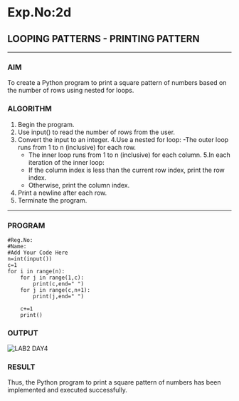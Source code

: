 # Exp.No:2d
## LOOPING PATTERNS - PRINTING PATTERN

---

### AIM  
To create a Python program to print a square pattern of numbers based on the number of rows using nested for loops.

### ALGORITHM

1. Begin the program.  
2.  Use input() to read the number of rows from the user.
3. Convert the input to an integer.
4.Use a nested for loop:
   -The outer loop runs from 1 to n (inclusive) for each row.
   - The inner loop runs from 1 to n (inclusive) for each column.
5.In each iteration of the inner loop:
   - If the column index is less than the current row index, print the row index.
   - Otherwise, print the column index.
6. Print a newline after each row.
7. Terminate the program.

---

### PROGRAM
```
#Reg.No:
#Name:
#Add Your Code Here
n=int(input())
c=1
for i in range(n):
    for j in range(1,c):
        print(c,end=" ")
    for j in range(c,n+1):
        print(j,end=" ")
    
    c+=1
    print()
```

### OUTPUT

![LAB2 DAY4](https://github.com/user-attachments/assets/5790f2b3-cf86-47bb-b81f-e5a59d7a6423)


### RESULT
Thus, the Python program to print a square pattern of numbers has been implemented and executed successfully.
